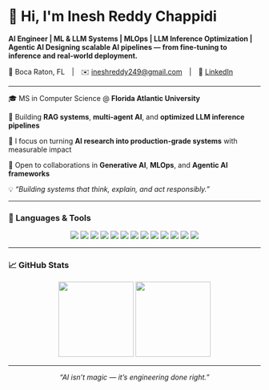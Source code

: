 # 👋 Hi, I'm Inesh Reddy Chappidi  
**AI Engineer | ML & LLM Systems | MLOps | LLM Inference Optimization | Agentic AI
Designing scalable AI pipelines — from fine-tuning to inference and real-world deployment.**

📍 Boca Raton, FL | ✉️ ineshreddy249@gmail.com | 🔗 [LinkedIn](https://www.linkedin.com/in/inesh-reddy)

---

🎓 MS in Computer Science @ **Florida Atlantic University**  

🚀 Building **RAG systems**, **multi-agent AI**, and **optimized LLM inference pipelines** 

🧩 I focus on turning **AI research into production-grade systems** with measurable impact  

🤝 Open to collaborations in **Generative AI**, **MLOps**, and **Agentic AI frameworks**  

💡 *“Building systems that think, explain, and act responsibly.”*

---

### 🔧 Languages & Tools

<p align="center">
  <img src="https://img.shields.io/badge/Python-3776AB?logo=python&logoColor=white">
  <img src="https://img.shields.io/badge/PyTorch-EE4C2C?logo=pytorch&logoColor=white">
  <img src="https://img.shields.io/badge/TensorFlow-FF6F00?logo=tensorflow&logoColor=white">
  <img src="https://img.shields.io/badge/Scikit--learn-F7931E?logo=scikit-learn&logoColor=white">
  <img src="https://img.shields.io/badge/HuggingFace-FFD21E?logo=huggingface&logoColor=black">
  <img src="https://img.shields.io/badge/LangChain-0A192F?logo=chainlink&logoColor=white">
  <img src="https://img.shields.io/badge/LangGraph-2E8B57?logo=graphite&logoColor=white">
  <img src="https://img.shields.io/badge/FastAPI-009688?logo=fastapi&logoColor=white">
  <img src="https://img.shields.io/badge/Docker-2496ED?logo=docker&logoColor=white">
  <img src="https://img.shields.io/badge/AWS-FF9900?logo=amazonaws&logoColor=white">
  <img src="https://img.shields.io/badge/PostgreSQL-4169E1?logo=postgresql&logoColor=white">
  <img src="https://img.shields.io/badge/Streamlit-FF4B4B?logo=streamlit&logoColor=white">
  <img src="https://img.shields.io/badge/GitHub-181717?logo=github&logoColor=white">
</p>

---

### 📈 GitHub Stats  
<p align="center">
  <img src="https://github-readme-stats.vercel.app/api?username=IneshReddy249&show_icons=true&theme=tokyonight&hide_border=true" height="150">
  <img src="https://github-readme-streak-stats.herokuapp.com?user=IneshReddy249&theme=tokyonight&hide_border=true" height="150">
</p>

---

<p align="center"><i>“AI isn’t magic — it’s engineering done right.”</i></p>
